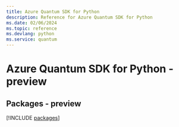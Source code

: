 ```yaml
---
title: Azure Quantum SDK for Python
description: Reference for Azure Quantum SDK for Python
ms.date: 02/06/2024
ms.topic: reference
ms.devlang: python
ms.service: quantum
---
```

# Azure Quantum SDK for Python - preview
## Packages - preview
[!INCLUDE [packages](quantum-index.md)]